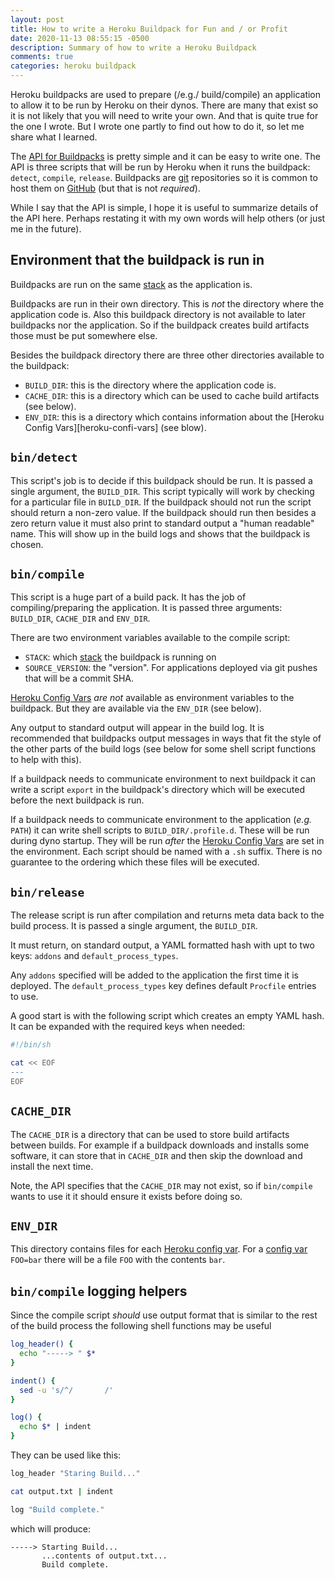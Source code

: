 ```yaml
---
layout: post
title: How to write a Heroku Buildpack for Fun and / or Profit
date: 2020-11-13 08:55:15 -0500
description: Summary of how to write a Heroku Buildpack
comments: true
categories: heroku buildpack
---
```


Heroku buildpacks are used to prepare (/e.g./ build/compile) an application to allow it to be run by Heroku on their dynos. There are many that exist so it is not likely that you will need to write your own. And that is quite true for the one I wrote. But I wrote one partly to find out how to do it, so let me share what I learned.

The [API for Buildpacks][heroku-buildpack-api] is pretty simple and it can be easy to write one. The API is three scripts that will be run by Heroku when it runs the buildpack: `detect`, `compile`, `release`. Buildpacks are [git][git] repositories so it is common to host them on [GitHub][github] (but that is not *required*).

While I say that the API is simple, I hope it is useful to summarize details of the API here. Perhaps restating it with my own words will help others (or just me in the future).

## Environment that the buildpack is run in

Buildpacks are run on the same [stack][heroku-stack] as the application is.

Buildpacks are run in their own directory. This is *not* the directory where the application code is. Also this buildpack directory is not available to later buildpacks nor the application. So if the buildpack creates build artifacts those must be put somewhere else.

Besides the buildpack directory there are three other directories available to the buildpack: 

* `BUILD_DIR`: this is the directory where the application code is.
* `CACHE_DIR`: this is a directory which can be used to cache build artifacts (see below).
* `ENV_DIR`: this is a directory which contains information about the [Heroku Config Vars][heroku-confi-vars] (see blow).

## `bin/detect`

This script's job is to decide if this buildpack should be run. It is passed a single argument, the `BUILD_DIR`. This script typically will work by checking for a particular file in `BUILD_DIR`. If the buildpack should not run the script should return a non-zero value. If the buildpack should run then besides a zero return value it must also print to standard output a "human readable" name. This will show up in the build logs and shows that the buildpack is chosen.

## `bin/compile`

This script is a huge part of a build pack. It has the job of compiling/preparing the application. It is passed three arguments: `BUILD_DIR`, `CACHE_DIR` and `ENV_DIR`.

There are two environment variables available to the compile script:

* `STACK`: which [stack][heroku-stack] the buildpack is running on
* `SOURCE_VERSION`: the "version". For applications deployed via git pushes that will be a commit SHA.

[Heroku Config Vars][heroku-config-vars] *are not* available as environment variables to the buildpack. But they are available via the `ENV_DIR` (see below). 

Any output to standard output will appear in the build log. It is recommended that buildpacks output messages in ways that fit the style of the other parts of the build logs (see below for some shell script functions to help with this).

If a buildpack needs to communicate environment to next buildpack it can write a script `export` in the buildpack's directory which will be executed before the next buildpack is run.

If a buildpack needs to communicate environment to the application (*e.g.* `PATH`) it can write shell scripts to `BUILD_DIR/.profile.d`. These will be run during dyno startup. They will be run *after* the [Heroku Config Vars][heroku-config-vars] are set in the environment. Each script should be named with a `.sh` suffix. There is no guarantee to the ordering which these files will be executed.

## `bin/release`

The release script is run after compilation and returns meta data back to the build process. It is passed a single argument, the `BUILD_DIR`.

It must return, on standard output, a YAML formatted hash with upt to two keys: `addons` and `default_process_types`.

Any `addons` specified will be added to the application the first time it is deployed. The `default_process_types` key defines default `Procfile` entries to use.

A good start is with the following script which creates an empty YAML hash. It can be expanded with the required keys when needed: 

```sh
#!/bin/sh

cat << EOF
---
EOF
```

## `CACHE_DIR`

The `CACHE_DIR` is a directory that can be used to store build artifacts between builds. For example if a buildpack downloads and installs some software, it can store that in `CACHE_DIR` and then skip the download and install the next time.

Note, the API specifies that the `CACHE_DIR` may not exist, so if `bin/compile` wants to use it it should ensure it exists before doing so.

## `ENV_DIR`

This directory contains files for each [Heroku config var][heroku-config-vars]. For a [config var][heroku-config-vars] `FOO=bar` there will be a file `FOO` with the contents `bar`.

## `bin/compile` logging helpers

Since the compile script *should* use output format that is similar to the rest of the build process the following shell functions may be useful

```sh
log_header() {
  echo "-----> " $*
}

indent() {
  sed -u 's/^/       /'
}

log() {
  echo $* | indent
}
```

They can be used like this:

```sh
log_header "Staring Build..."

cat output.txt | indent

log "Build complete."
```

which will produce:

```
-----> Starting Build...
       ...contents of output.txt...
       Build complete.
```


[git]: https://git-scm.com
[github]: https://www.github.com
[heroku-buildpack-api]: https://devcenter.heroku.com/articles/buildpack-api
[heroku-config-vars]: https://devcenter.heroku.com/articles/config-vars
[heroku-stack]: https://devcenter.heroku.com/articles/stack
